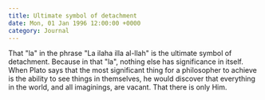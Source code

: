 ```yaml
---
title: Ultimate symbol of detachment
date: Mon, 01 Jan 1996 12:00:00 +0000
category: Journal
---
```


That "la" in the phrase "La ilaha illa al-llah" is the ultimate symbol
of detachment.  Because in that "la", nothing else has significance in
itself.  When Plato says that the most significant thing for a
philosopher to achieve is the ability to see things in themselves, he
would discover that everything in the world, and all imaginings, are
vacant.  That there is only Him.


